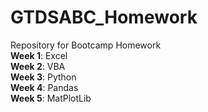 # GTDSABC_Homework
Repository for Bootcamp Homework <br>
**Week 1**: Excel  <br>
**Week 2**: VBA  <br>
**Week 3**: Python  <br>
**Week 4**: Pandas  <br>
**Week 5**: MatPlotLib  <br>
